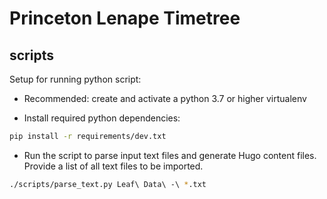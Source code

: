 # Princeton Lenape Timetree



## scripts

Setup for running python script:

- Recommended: create and activate a python 3.7 or higher virtualenv

- Install required python dependencies:
```sh
pip install -r requirements/dev.txt
```

- Run the script to parse input text files and generate Hugo content files.
Provide a list of all text files to be imported.

```sh
./scripts/parse_text.py Leaf\ Data\ -\ *.txt
```
